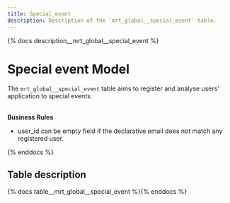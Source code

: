```yaml
---
title: Special_event
description: Description of the `mrt_global__special_event` table.
---
```


{% docs description__mrt_global__special_event %}

# Special event Model

The `mrt_global__special_event` table aims to register and analyse users' application to special events.

\
**Business Rules**

- user_id can be empty field if the declarative email does not match any registered user.



{% enddocs %}

## Table description

{% docs table__mrt_global__special_event  %}{% enddocs %}
